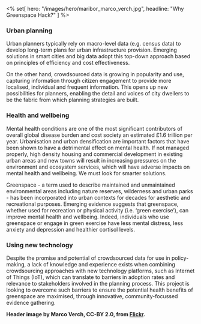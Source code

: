 <% set[ hero: "/images/hero/maribor_marco_verch.jpg", headline: "Why Greenspace Hack?" ] %>

### Urban planning

Urban planners typically rely on macro-level data (e.g. census data) to develop long-term plans for urban infrastructure provision. Emerging solutions in smart cities and big data adopt this top-down approach based on principles of efficiency and cost effectiveness.

On the other hand, crowdsourced data is growing in popularity and use, capturing information through citizen engagement to provide more localised, individual and frequent information. This opens up new possibilities for planners, enabling the detail and voices of city dwellers to be the fabric from which planning strategies are built.

### Health and wellbeing

Mental health conditions are one of the most significant contributors of overall global disease burden and cost society an estimated £1.6 trillion per year. Urbanisation and urban densification are important factors that have been shown to have a detrimental effect on mental health. If not managed properly, high density housing and commercial development in existing urban areas and new towns will result in increasing pressures on the environment and ecosystem services, which will have adverse impacts on mental health and wellbeing. We must look for smarter solutions.

Greenspace - a term used to describe maintained and unmaintained environmental areas including nature reserves, wilderness and urban parks - has been incorporated into urban contexts for decades for aesthetic and recreational purposes. Emerging evidence suggests that greenspace, whether used for recreation or physical activity (i.e. ‘green exercise’), can improve mental health and wellbeing. Indeed, individuals who use greenspace or engage in green exercise have less mental distress, less anxiety and depression and healthier cortisol levels.

### Using new technology

Despite the promise and potential of crowdsourced data for use in policy-making, a lack of knowledge and experience exists when combining crowdsourcing approaches with new technology platforms, such as Internet of Things (IoT), which can translate to barriers in adoption rates and relevance to stakeholders involved in the planning process. This project is looking to overcome such barriers to ensure the potential health benefits of greenspace are maximised, through innovative, community-focussed evidence gathering.

**Header image by Marco Verch, CC-BY 2.0, from [Flickr](https://www.flickr.com/photos/30478819@N08/38110058175/in/photolist-214E1yx-XXnL4d-AAnEyC-crf363-D2mrt1-2iDE36Y-xHRyL2-2DV5sg-DTX7fG-2io3Pt2-2hF7YJz-H6fiuT-QQk1tC-23qTabT-23r8fWp-PwmGYD-2iNawPd-2iUuXBQ-F9aHtF-2iUsbFD-Z4aiSf-GEsP2J-24NeQN2-JWQ7ok-21417BG-YDhkKj-21418g7-218Uv6M-dAEp33-24JsqHh-SadMiH-2iFhjBB-2iHMAVN-2iHHhxz-YverX8-7unKPk-24Jsunw-Su4jVq-nQrbkm-TwF9eS-22vyfWL-24JsvKb-24NeNZT-dAEoTL-8gdYPy-8gaGAg-229NPZC-8g6XrR-2164Mvb-8fXrph).**
